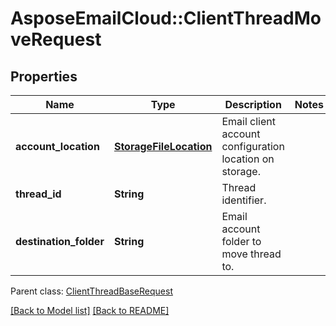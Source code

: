 # AsposeEmailCloud::ClientThreadMoveRequest
## Properties
Name | Type | Description | Notes
------------ | ------------- | ------------- | -------------
**account_location** | [**StorageFileLocation**](StorageFileLocation.md) | Email client account configuration location on storage.              | 
**thread_id** | **String** | Thread identifier.              | 
**destination_folder** | **String** | Email account folder to move thread to.              | 

 Parent class: [ClientThreadBaseRequest](ClientThreadBaseRequest.md)

[[Back to Model list]](Models.md) [[Back to README]](README.md)


